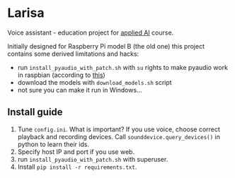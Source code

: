 # Larisa
Voice assistant - education project for 
[applied AI](https://github.com/hsu-ai-course/hsu.ai/) course.


Initially designed for Raspberry Pi model B (the old one) this project contains some derived limitations and hacks:
- run `install_pyaudio_with_patch.sh` with `su` rights to make pyaudio work in raspbian (according to [this](https://stackoverflow.com/questions/59006083/how-to-install-portaudio-on-pi-properly))
- download the models with `download_models.sh` script
- not sure you can make it run in Windows...

## Install guide
1. Tune `config.ini`. What is important? If you use voice, choose correct playback and recording devices. Call `sounddevice.query_devices()` in python to learn their ids.
2. Specify host IP and port if you use web.
3. run `install_pyaudio_with_patch.sh` with superuser.
4. Install `pip install -r requirements.txt`.

